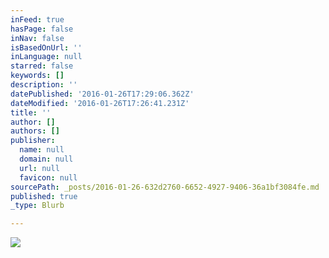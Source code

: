 ```yaml
---
inFeed: true
hasPage: false
inNav: false
isBasedOnUrl: ''
inLanguage: null
starred: false
keywords: []
description: ''
datePublished: '2016-01-26T17:29:06.362Z'
dateModified: '2016-01-26T17:26:41.231Z'
title: ''
author: []
authors: []
publisher:
  name: null
  domain: null
  url: null
  favicon: null
sourcePath: _posts/2016-01-26-632d2760-6652-4927-9406-36a1bf3084fe.md
published: true
_type: Blurb

---
```

![](https://s3-us-west-2.amazonaws.com/the-grid-img/p/6707a15f2b872380ff32ea11eb141a180f4dbc8a.png)